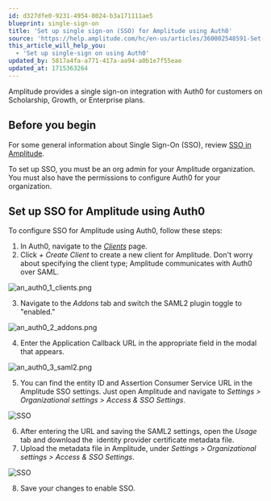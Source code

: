 ```yaml
---
id: d327dfe0-9231-4954-8024-b3a171111ae5
blueprint: single-sign-on
title: 'Set up single sign-on (SSO) for Amplitude using Auth0'
source: 'https://help.amplitude.com/hc/en-us/articles/360002548591-Set-up-single-sign-on-SSO-for-Amplitude-using-Auth0'
this_article_will_help_you:
  - 'Set up single-sign on using Auth0'
updated_by: 5817a4fa-a771-417a-aa94-a0b1e7f55eae
updated_at: 1715363264
---
```

Amplitude provides a single sign-on integration with Auth0 for customers on Scholarship, Growth, or Enterprise plans.

## Before you begin

For some general information about Single Sign-On (SSO), review [SSO in Amplitude](/docs/admin/single-sign-on/sso).

To set up SSO, you must be an org admin for your Amplitude organization. You must also have the permissions to configure Auth0 for your organization.

## Set up SSO for Amplitude using Auth0

To configure SSO for Amplitude using Auth0, follow these steps:

1. In Auth0, navigate to the *[Clients](https://manage.auth0.com/#/clients)* page.
2. Click *+ Create Client* to create a new client for Amplitude. Don't worry about specifying the client type; Amplitude communicates with Auth0 over SAML.

![an_auth0_1_clients.png](/docs/output/img/single-sign-on/an-auth0-1-clients-png.png)

3. Navigate to the *Addons* tab and switch the SAML2 plugin toggle to "enabled."

![an_auth0_2_addons.png](/docs/output/img/single-sign-on/an-auth0-2-addons-png.png)

4. Enter the Application Callback URL in the appropriate field in the modal that appears. 

![an_auth0_3_saml2.png](/docs/output/img/single-sign-on/an-auth0-3-saml2-png.png)

5. You can find the entity ID and Assertion Consumer Service URL in the Amplitude SSO settings. Just open Amplitude and navigate to *Settings > Organizational settings > Access & SSO Settings*.

![SSO](/docs/output/img/single-sign-on/sso.png)

6. After entering the URL and saving the SAML2 settings, open the *Usage* tab and download the  identity provider certificate metadata file.
7. Upload the metadata file in Amplitude, under *Settings > Organizational settings > Access & SSO Settings*.

![SSO](/docs/output/img/single-sign-on/sso.png)

8. Save your changes to enable SSO.